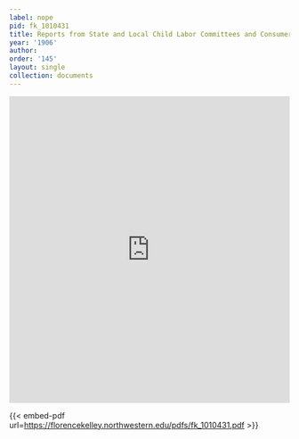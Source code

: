 ```yaml
---
label: nope
pid: fk_1010431
title: Reports from State and Local Child Labor Committees and Consumers' Leagues
year: '1906'
author:
order: '145'
layout: single
collection: documents
---
```

<iframe src="https://northwestern.app.box.com/embed/s/gvh8op4qk64oy8yixaxpldtbb309o2ty?sortColumn=date&view=list" width="100%" height="550" frameborder="0" allowfullscreen webkitallowfullscreen msallowfullscreen></iframe>


{{< embed-pdf url=https://florencekelley.northwestern.edu/pdfs/fk_1010431.pdf >}}